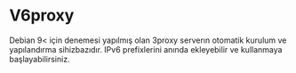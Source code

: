 # V6proxy

Debian 9< için denemesi yapılmış olan 3proxy serverın otomatik kurulum ve yapılandırma sihizbazıdır. IPv6 prefixlerini anında ekleyebilir ve kullanmaya başlayabilirsiniz.
